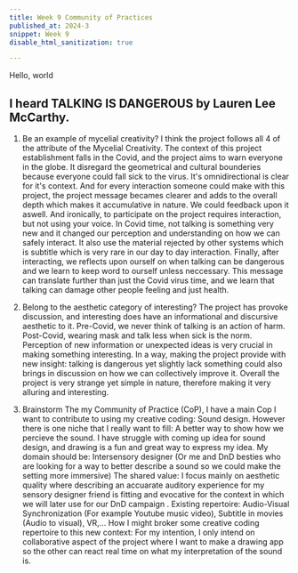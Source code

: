 ```yaml
---
title: Week 9 Community of Practices
published_at: 2024-3
snippet: Week 9
disable_html_sanitization: true

---
```


Hello, world

## I heard TALKING IS DANGEROUS by Lauren Lee McCarthy.
1. Be an example of mycelial creativity?
I think the project follows all 4 of the attribute of the Mycelial Creativity. The context of this project establishment falls in the Covid, and the project aims to warn everyone in the globe. It disregard the geometrical and cultural bounderies because everyone could fall sick to the virus. It's omnidirectional is clear for it's context. And for every interaction someone could make with this project, the project message becames clearer and adds to the overall depth which makes it accumulative in nature. We could feedback upon it aswell. And ironically, to participate on the project requires interaction, but not using your voice. In Covid time, not talking is something very new and it changed our perception and understanding on how we can safely interact. It also use the material rejected by other systems which is subtitle which is very rare in our day to day interaction. Finally, after interacting, we reflects upon ourself on when talking can be dangerous and we learn to keep word to ourself unless neccessary. This message can translate further than just the Covid virus time, and we learn that talking can damage other people feeling and just health. 

2. Belong to the aesthetic category of interesting?
The project has provoke discussion, and interesting does have an informational and discursive aesthetic to it. Pre-Covid, we never think of talking is an action of harm. Post-Covid, wearing mask and talk less when sick is the norm. Perception of new information or unexpected ideas is very crucial in making something interesting. In a way, making the project provide with new insight: talking is dangerous yet slightly lack something could also brings in discussion on how we can collectively improve it. Overall the project is very strange yet simple in nature, therefore making it very alluring and interesting.

3. Brainstorm
The my Community of Practice (CoP), I have a main Cop I want to contribute to using my creative coding: Sound design. However there is one niche that I really want to fill: A better way to show how we percieve the sound. I have struggle with coming up idea for sound design, and drawing is a fun and great way to express my idea.
My domain should be: Intersensory designer (Or me and DnD besties who are looking for a way to better describe a sound so we could make the setting more immersive)
The shared value: I focus mainly on aesthetic quality where describing an accuarate auditory experience for my sensory designer friend is fitting and evocative for the context in which we will later use for our DnD campaign .
Existing repertoire: Audio-Visual Synchronization (For example Youtube music video), Subtitle in movies (Audio to visual), VR,...
How I might broker some creative coding repertoire to this new context: For my intention, I only intend on collaborative aspect of the project where I want to make a drawing app so the other can react real time on what my interpretation of the sound is. 
